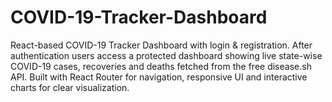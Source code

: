 # COVID-19-Tracker-Dashboard
React-based COVID-19 Tracker Dashboard with login &amp; registration. After authentication users access a protected dashboard showing live state-wise COVID-19 cases, recoveries and deaths fetched from the free disease.sh API. Built with React Router for navigation, responsive UI and interactive charts for clear visualization.
